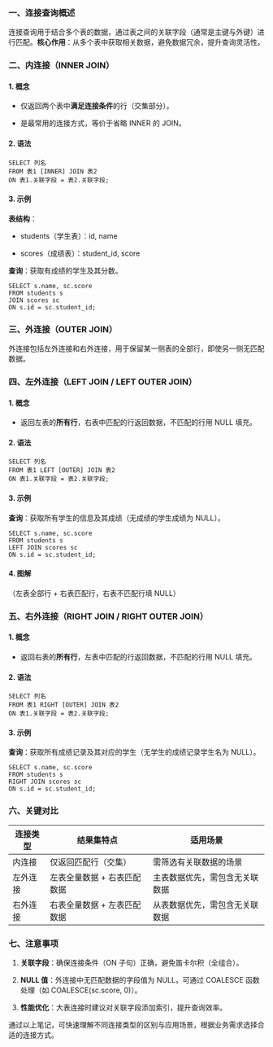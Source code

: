 ### **一、连接查询概述**

连接查询用于结合多个表的数据，通过表之间的关联字段（通常是主键与外键）进行匹配。**核心作用**：从多个表中获取相关数据，避免数据冗余，提升查询灵活性。

### **二、内连接（INNER JOIN）**

#### **1. 概念**

- 仅返回两个表中**满足连接条件**的行（交集部分）。

- 是最常用的连接方式，等价于省略 INNER 的 JOIN。

#### **2. 语法**

```
SELECT 列名
FROM 表1 [INNER] JOIN 表2 
ON 表1.关联字段 = 表2.关联字段;
```

#### **3. 示例**

**表结构**：

- students（学生表）：id, name

- scores（成绩表）：student_id, score

**查询**：获取有成绩的学生及其分数。

```
SELECT s.name, sc.score
FROM students s
JOIN scores sc 
ON s.id = sc.student_id;
```

### **三、外连接（OUTER JOIN）**

外连接包括左外连接和右外连接，用于保留某一侧表的全部行，即使另一侧无匹配数据。

### **四、左外连接（LEFT JOIN / LEFT OUTER JOIN）**

#### **1. 概念**

- 返回左表的**所有行**，右表中匹配的行返回数据，不匹配的行用 NULL 填充。

#### **2. 语法**

```
SELECT 列名
FROM 表1 LEFT [OUTER] JOIN 表2 
ON 表1.关联字段 = 表2.关联字段;
```

#### **3. 示例**

**查询**：获取所有学生的信息及其成绩（无成绩的学生成绩为 NULL）。

```
SELECT s.name, sc.score
FROM students s
LEFT JOIN scores sc 
ON s.id = sc.student_id;
```

#### **4. 图解**

（左表全部行 + 右表匹配行，右表不匹配行填 NULL）

### **五、右外连接（RIGHT JOIN / RIGHT OUTER JOIN）**

#### **1. 概念**

- 返回右表的**所有行**，左表中匹配的行返回数据，不匹配的行用 NULL 填充。

#### **2. 语法**

```
SELECT 列名
FROM 表1 RIGHT [OUTER] JOIN 表2 
ON 表1.关联字段 = 表2.关联字段;
```

#### **3. 示例**

**查询**：获取所有成绩记录及其对应的学生（无学生的成绩记录学生名为 NULL）。

```
SELECT s.name, sc.score
FROM students s
RIGHT JOIN scores sc 
ON s.id = sc.student_id;
```

### **六、关键对比**

| 连接类型 | 结果集特点                  | 适用场景                       |
| -------- | --------------------------- | ------------------------------ |
| 内连接   | 仅返回匹配行（交集）        | 需筛选有关联数据的场景         |
| 左外连接 | 左表全量数据 + 右表匹配数据 | 主表数据优先，需包含无关联数据 |
| 右外连接 | 右表全量数据 + 左表匹配数据 | 从表数据优先，需包含无关联数据 |

### **七、注意事项**

1. **关联字段**：确保连接条件（ON 子句）正确，避免笛卡尔积（全组合）。

2. **NULL 值**：外连接中无匹配数据的字段值为 NULL，可通过 COALESCE 函数处理（如 COALESCE(sc.score, 0)）。

3. **性能优化**：大表连接时建议对关联字段添加索引，提升查询效率。

通过以上笔记，可快速理解不同连接类型的区别与应用场景，根据业务需求选择合适的连接方式。